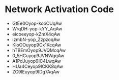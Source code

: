 # Network Activation Code
* GtEe0Oyop-kooCUqAw
* WrqDH-yop-kYY_AqAw
* eicoeeyop-kZmX4qAw
* izmbN-yop_ZzpzoqAw
* KloOOuyop9Cx1KcqAw
* hTBEmOyop9JVQMcqAw
* 0_5HCuyop9JVNWgqAw
* A1PdJuyop9IC4LwqAw
* HUa4Ceyop9ICKK8qAw
* ZC9lEuyop9IDg7AqAw